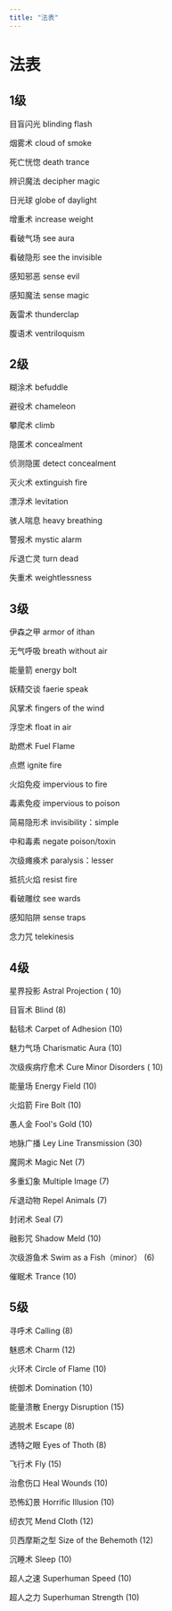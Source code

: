 ```yaml
---
title: "法表"
---
```

# 法表

## 1级

目盲闪光 blinding flash

烟雾术 cloud of smoke

死亡恍惚 death trance

辨识魔法 decipher magic

日光球 globe of daylight

增重术 increase weight

看破气场 see aura

看破隐形 see the invisible

感知邪恶 sense evil

感知魔法 sense magic

轰雷术 thunderclap

腹语术 ventriloquism

## 2级

糊涂术 befuddle

避役术 chameleon

攀爬术 climb

隐匿术 concealment

侦测隐匿 detect concealment

灭火术 extinguish fire

漂浮术 levitation

骇人喘息 heavy breathing

警报术 mystic alarm

斥退亡灵 turn dead

失重术 weightlessness

## 3级

伊森之甲 armor of ithan

无气呼吸 breath without air

能量箭 energy bolt

妖精交谈 faerie speak

风掌术 fingers of the wind

浮空术 float in air

助燃术 Fuel Flame

点燃 ignite fire

火焰免疫 impervious to fire

毒素免疫 impervious to poison

简易隐形术 invisibility：simple

中和毒素 negate poison/toxin

次级瘫痪术 paralysis：lesser

抵抗火焰 resist fire

看破雕纹 see wards

感知陷阱 sense traps

念力咒 telekinesis

## 4级

星界投影 Astral Projection ( 10) 

目盲术 Blind (8) 

黏毯术 Carpet of Adhesion (10) 

魅力气场 Charismatic Aura (10) 

次级疾病疗愈术 Cure Minor Disorders ( 10) 

能量场 Energy Field (10) 

火焰箭 Fire Bolt (10) 

愚人金 Fool's Gold (10) 

地脉广播 Ley Line Transmission (30) 

魔网术 Magic Net (7) 

多重幻象 Multiple Image (7) 

斥退动物 Repel Animals (7) 

封闭术 Seal (7) 

融影咒 Shadow Meld (10) 

次级游鱼术 Swim as a Fish（minor） (6) 

催眠术 Trance (10)

## 5级

寻呼术 Calling (8) 

魅惑术 Charm (12) 

火环术 Circle of Flame (10) 

统御术 Domination (10) 

能量溃散 Energy Disruption (15) 

逃脱术 Escape (8) 

透特之眼 Eyes of Thoth (8) 

飞行术 Fly (15) 

治愈伤口 Heal Wounds (10) 

恐怖幻景 Horrific Illusion (10) 

纫衣咒 Mend Cloth (12) 

贝西摩斯之型 Size of the Behemoth (12) 

沉睡术 Sleep (10) 

超人之速 Superhuman Speed (10) 

超人之力 Superhuman Strength (10) 